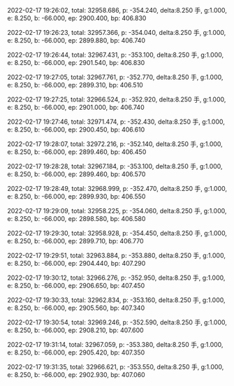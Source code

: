 2022-02-17 19:26:02, total: 32958.686, p: -354.240, delta:8.250 手, g:1.000, e: 8.250, b: -66.000, ep: 2900.400, bp: 406.830

2022-02-17 19:26:23, total: 32957.366, p: -354.040, delta:8.250 手, g:1.000, e: 8.250, b: -66.000, ep: 2899.880, bp: 406.740

2022-02-17 19:26:44, total: 32967.431, p: -353.100, delta:8.250 手, g:1.000, e: 8.250, b: -66.000, ep: 2901.540, bp: 406.830

2022-02-17 19:27:05, total: 32967.761, p: -352.770, delta:8.250 手, g:1.000, e: 8.250, b: -66.000, ep: 2899.310, bp: 406.510

2022-02-17 19:27:25, total: 32966.524, p: -352.920, delta:8.250 手, g:1.000, e: 8.250, b: -66.000, ep: 2901.000, bp: 406.740

2022-02-17 19:27:46, total: 32971.474, p: -352.430, delta:8.250 手, g:1.000, e: 8.250, b: -66.000, ep: 2900.450, bp: 406.610

2022-02-17 19:28:07, total: 32972.216, p: -352.140, delta:8.250 手, g:1.000, e: 8.250, b: -66.000, ep: 2899.460, bp: 406.450

2022-02-17 19:28:28, total: 32967.184, p: -353.100, delta:8.250 手, g:1.000, e: 8.250, b: -66.000, ep: 2899.460, bp: 406.570

2022-02-17 19:28:49, total: 32968.999, p: -352.470, delta:8.250 手, g:1.000, e: 8.250, b: -66.000, ep: 2899.930, bp: 406.550

2022-02-17 19:29:09, total: 32958.225, p: -354.060, delta:8.250 手, g:1.000, e: 8.250, b: -66.000, ep: 2898.580, bp: 406.580

2022-02-17 19:29:30, total: 32958.928, p: -354.450, delta:8.250 手, g:1.000, e: 8.250, b: -66.000, ep: 2899.710, bp: 406.770

2022-02-17 19:29:51, total: 32963.884, p: -353.880, delta:8.250 手, g:1.000, e: 8.250, b: -66.000, ep: 2904.440, bp: 407.290

2022-02-17 19:30:12, total: 32966.276, p: -352.950, delta:8.250 手, g:1.000, e: 8.250, b: -66.000, ep: 2906.650, bp: 407.450

2022-02-17 19:30:33, total: 32962.834, p: -353.160, delta:8.250 手, g:1.000, e: 8.250, b: -66.000, ep: 2905.560, bp: 407.340

2022-02-17 19:30:54, total: 32969.246, p: -352.590, delta:8.250 手, g:1.000, e: 8.250, b: -66.000, ep: 2908.210, bp: 407.600

2022-02-17 19:31:14, total: 32967.059, p: -353.380, delta:8.250 手, g:1.000, e: 8.250, b: -66.000, ep: 2905.420, bp: 407.350

2022-02-17 19:31:35, total: 32966.621, p: -353.550, delta:8.250 手, g:1.000, e: 8.250, b: -66.000, ep: 2902.930, bp: 407.060
